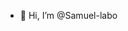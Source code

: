 - 👋 Hi, I’m @Samuel-labo


<!---
Samuel-labo/Samuel-labo is a ✨ special ✨ repository because its `README.md` (this file) appears on your GitHub profile.
You can click the Preview link to take a look at your changes.
--->
